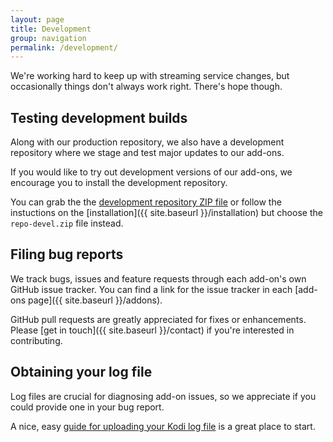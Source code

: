 ```yaml
---
layout: page
title: Development
group: navigation
permalink: /development/
---
```


We're working hard to keep up with streaming service changes, but occasionally things don't always work right. There's hope though.


## Testing development builds

Along with our production repository, we also have a development repository where we stage and test major updates to our add-ons.

If you would like to try out development versions of our add-ons, we encourage you to install the development repository.

You can grab the the [development repository ZIP file](http://r.aussieaddons.com/repo-devel.zip) or follow the instuctions on the [installation]({{ site.baseurl }}/installation) but choose the `repo-devel.zip` file instead.


## Filing bug reports

We track bugs, issues and feature requests through each add-on's own GitHub issue tracker. You can find a link for the issue tracker in each [add-ons page]({{ site.baseurl }}/addons). 

GitHub pull requests are greatly appreciated for fixes or enhancements. Please [get in touch]({{ site.baseurl }}/contact) if you're interested in contributing.


## Obtaining your log file

Log files are crucial for diagnosing add-on issues, so we appreciate if you could provide one in your bug report.

A nice, easy [guide for uploading your Kodi log file](http://kodi.wiki/view/Log_file/Easy) is a great place to start.
